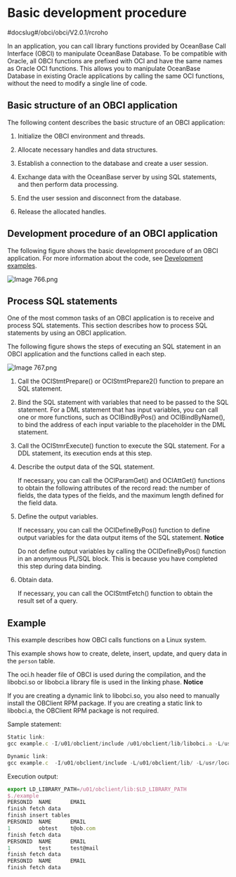 Basic development procedure
================================================

#docslug#/obci/obci/V2.0.1/rcroho

In an application, you can call library functions provided by OceanBase Call Interface (OBCI) to manipulate OceanBase Database. To be compatible with Oracle, all OBCI functions are prefixed with OCI and have the same names as Oracle OCI functions. This allows you to manipulate OceanBase Database in existing Oracle applications by calling the same OCI functions, without the need to modify a single line of code.

Basic structure of an OBCI application
-----------------------------------------------------------

The following content describes the basic structure of an OBCI application:

1. Initialize the OBCI environment and threads.

2. Allocate necessary handles and data structures.

3. Establish a connection to the database and create a user session.

4. Exchange data with the OceanBase server by using SQL statements, and then perform data processing.

5. End the user session and disconnect from the database.

6. Release the allocated handles.

Development procedure of an OBCI application
-----------------------------------------------------------------

The following figure shows the basic development procedure of an OBCI application. For more information about the code, see [Development examples](../6.developer-guide/2.development-example.md).

![Image 766.png](https://help-static-aliyun-doc.aliyuncs.com/assets/img/en-US/8135913461/p182478.png "Image 766.png")

Process SQL statements
-------------------------------------------

One of the most common tasks of an OBCI application is to receive and process SQL statements. This section describes how to process SQL statements by using an OBCI application.

The following figure shows the steps of executing an SQL statement in an OBCI application and the functions called in each step.

![Image 767.png](https://help-static-aliyun-doc.aliyuncs.com/assets/img/en-US/8135913461/p182479.png "Image 767.png")

1. Call the OCIStmtPrepare() or OCIStmtPrepare2() function to prepare an SQL statement.

2. Bind the SQL statement with variables that need to be passed to the SQL statement. For a DML statement that has input variables, you can call one or more functions, such as OCIBindByPos() and OCIBindByName(), to bind the address of each input variable to the placeholder in the DML statement.

3. Call the OCIStmrExecute() function to execute the SQL statement. For a DDL statement, its execution ends at this step.

4. Describe the output data of the SQL statement.

   If necessary, you can call the OCIParamGet() and OCIAttGet() functions to obtain the following attributes of the record read: the number of fields, the data types of the fields, and the maximum length defined for the field data.

5. Define the output variables.

   If necessary, you can call the OCIDefineByPos() function to define output variables for the data output items of the SQL statement.
   **Notice**

   Do not define output variables by calling the OCIDefineByPos() function in an anonymous PL/SQL block. This is because you have completed this step during data binding.

6. Obtain data.

   If necessary, you can call the OCIStmtFetch() function to obtain the result set of a query.

Example
----------------------------

This example describes how OBCI calls functions on a Linux system.

This example shows how to create, delete, insert, update, and query data in the `person` table.

The oci.h header file of OBCI is used during the compilation, and the libobci.so or libobci.a library file is used in the linking phase.
**Notice**

If you are creating a dynamic link to libobci.so, you also need to manually install the OBClient RPM package.
If you are creating a static link to libobci.a, the OBClient RPM package is not required.

Sample statement:

```javascript
Static link:
gcc example.c -I/u01/obclient/include /u01/obclient/lib/libobci.a -L/usr/local/lib64 -lstdc++ -lpthread -ldl -lm -g -o example

Dynamic link:
gcc example.c  -I/u01/obclient/include -L/u01/obclient/lib/ -L/usr/local/lib64 -lobci -lobclnt -g -o example
```

Execution output:

```javascript
export LD_LIBRARY_PATH=/u01/obclient/lib:$LD_LIBRARY_PATH
$./example
PERSONID  NAME      EMAIL
finish fetch data
finish insert tables
PERSONID  NAME      EMAIL
1         obtest    t@ob.com
finish fetch data
PERSONID  NAME      EMAIL
1         test      test@mail
finish fetch data
PERSONID  NAME      EMAIL
finish fetch data
```
